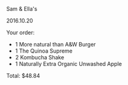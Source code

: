 Sam & Ella's

2016.10.20

Your order:
- 1 More natural than A&W Burger
- 1 The Quinoa Supreme
- 2 Kombucha Shake
- 1 Naturally Extra Organic Unwashed Apple

Total: $48.84